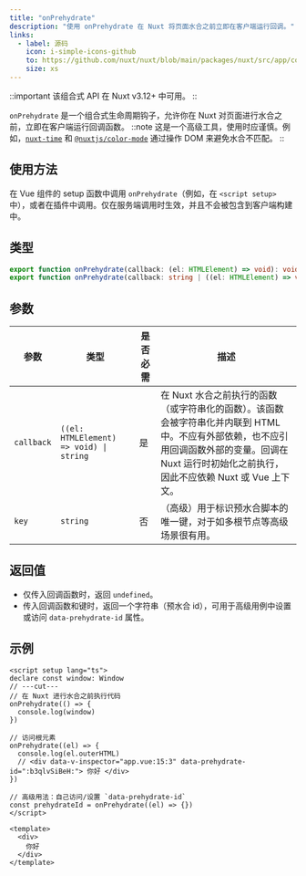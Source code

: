```yaml
---
title: "onPrehydrate"
description: "使用 onPrehydrate 在 Nuxt 将页面水合之前立即在客户端运行回调。"
links:
  - label: 源码
    icon: i-simple-icons-github
    to: https://github.com/nuxt/nuxt/blob/main/packages/nuxt/src/app/composables/ssr.ts
    size: xs
---
```


::important
该组合式 API 在 Nuxt v3.12+ 中可用。
::

`onPrehydrate` 是一个组合式生命周期钩子，允许你在 Nuxt 对页面进行水合之前，立即在客户端运行回调函数。
::note
这是一个高级工具，使用时应谨慎。例如，[`nuxt-time`](https://github.com/danielroe/nuxt-time/pull/251) 和 [`@nuxtjs/color-mode`](https://github.com/nuxt-modules/color-mode/blob/main/src/script.js) 通过操作 DOM 来避免水合不匹配。
::

## 使用方法

在 Vue 组件的 setup 函数中调用 `onPrehydrate`（例如，在 `<script setup>` 中），或者在插件中调用。仅在服务端调用时生效，并且不会被包含到客户端构建中。

## 类型

```ts [Signature]
export function onPrehydrate(callback: (el: HTMLElement) => void): void
export function onPrehydrate(callback: string | ((el: HTMLElement) => void), key?: string): undefined | string
```

## 参数

| 参数 | 类型 | 是否必需 | 描述 |
| ---- | --- | --- | --- |
| `callback` | `((el: HTMLElement) => void) \| string` | 是 | 在 Nuxt 水合之前执行的函数（或字符串化的函数）。该函数会被字符串化并内联到 HTML 中。不应有外部依赖，也不应引用回调函数外部的变量。回调在 Nuxt 运行时初始化之前执行，因此不应依赖 Nuxt 或 Vue 上下文。 |
| `key` | `string` | 否 | （高级）用于标识预水合脚本的唯一键，对于如多根节点等高级场景很有用。 |

## 返回值

- 仅传入回调函数时，返回 `undefined`。
- 传入回调函数和键时，返回一个字符串（预水合 id），可用于高级用例中设置或访问 `data-prehydrate-id` 属性。

## 示例

```vue twoslash [app/app.vue]
<script setup lang="ts">
declare const window: Window
// ---cut---
// 在 Nuxt 进行水合之前执行代码
onPrehydrate(() => {
  console.log(window)
})

// 访问根元素
onPrehydrate((el) => {
  console.log(el.outerHTML)
  // <div data-v-inspector="app.vue:15:3" data-prehydrate-id=":b3qlvSiBeH:"> 你好 </div>
})

// 高级用法：自己访问/设置 `data-prehydrate-id`
const prehydrateId = onPrehydrate((el) => {})
</script>

<template>
  <div>
    你好
  </div>
</template>
```